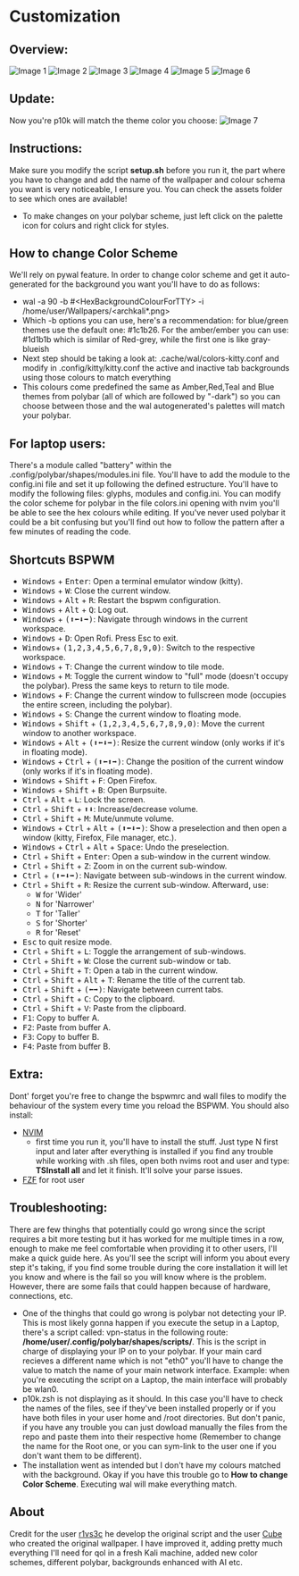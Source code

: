 # Customization

## Overview:
![Image 1](assets/2023-12-10_14-13.png)
![Image 2](assets/2023-12-10_14-13_1.png)
![Image 3](assets/archkaliAmber.png)
![Image 4](assets/archkaliEmber.png)
![Image 5](assets/archkaliGreen.png)
![Image 6](assets/archkaliBlue.png)

## Update:
Now you're p10k will match the theme color you choose:
![Image 7](assets/p10kmatch.png)

## Instructions:
Make sure you modify the script **setup.sh** before you run it, the part where you have to change and add the name of the wallpaper and colour schema you want is very noticeable, I ensure you. You can check the assets folder to see which ones are available!
- To make changes on your polybar scheme, just left click on the palette icon for colurs and right click for styles.

## How to change Color Scheme
We'll rely on pywal feature. In order to change color scheme and get it auto-generated for the background you want you'll have to do as follows:
- wal -a 90 -b #\<HexBackgroundColourForTTY> -i /home/user/Wallpapers/\<archkali*.png>
- Which -b options you can use, here's a recommendation: for blue/green themes use the default one: #1c1b26. For the amber/ember you can use: #1d1b1b which is similar of Red-grey, while the first one is like gray-blueish
- Next step should be taking a look at: .cache/wal/colors-kitty.conf and modify in .config/kitty/kitty.conf the active and inactive tab backgrounds using those colours to match everything
- This colours come predefined the same as Amber,Red,Teal and Blue themes from polybar (all of which are followed by "-dark") so you can choose between those and the wal autogenerated's palettes will match your polybar.

## For laptop users:
There's a module called "battery" within the .config/polybar/shapes/modules.ini file. You'll have to add the module to the config.ini file and set it up following the defined estructure. You'll have to modify the following files: glyphs, modules and config.ini. You can modify the color scheme for polybar in the file colors.ini opening with nvim you'll be able to see the hex colours while editing. If you've never used polybar it could be a bit confusing but you'll find out how to follow the pattern after a few minutes of reading the code.


## Shortcuts BSPWM

- <kbd>Windows</kbd> + <kbd>Enter</kbd>: Open a terminal emulator window (kitty). 
- <kbd>Windows</kbd> + <kbd>W</kbd>: Close the current window.
- <kbd>Windows</kbd> + <kbd>Alt</kbd> + <kbd>R</kbd>: Restart the bspwm configuration.
- <kbd>Windows</kbd> + <kbd>Alt</kbd> + <kbd>Q</kbd>: Log out.
- <kbd>Windows</kbd> + <kbd>(⬆⬅⬇➡)</kbd>: Navigate through windows in the current workspace.
- <kbd>Windows</kbd> + <kbd>D</kbd>: Open Rofi. Press Esc to exit.
- <kbd>Windows</kbd>+ <kbd>(1,2,3,4,5,6,7,8,9,0)</kbd>: Switch to the respective workspace.
- <kbd>Windows</kbd> + <kbd>T</kbd>: Change the current window to tile mode.
- <kbd>Windows</kbd> + <kbd>M</kbd>: Toggle the current window to "full" mode (doesn't occupy the polybar). Press the same keys to return to tile mode.
- <kbd>Windows</kbd> + <kbd>F</kbd>: Change the current window to fullscreen mode (occupies the entire screen, including the polybar).
- <kbd>Windows</kbd> + <kbd>S</kbd>: Change the current window to floating mode.
- <kbd>Windows</kbd> + <kbd>Shift</kbd> + <kbd>(1,2,3,4,5,6,7,8,9,0)</kbd>: Move the current window to another workspace.
- <kbd>Windows</kbd> + <kbd>Alt</kbd> + <kbd>(⬆⬅⬇➡)</kbd>: Resize the current window (only works if it's in floating mode).
- <kbd>Windows</kbd> + <kbd>Ctrl</kbd> + <kbd>(⬆⬅⬆➡)</kbd>: Change the position of the current window (only works if it's in floating mode).
- <kbd>Windows</kbd> + <kbd>Shift</kbd> + <kbd>F</kbd>: Open Firefox.
- <kbd>Windows</kbd> + <kbd>Shift</kbd> + <kbd>B</kbd>: Open Burpsuite.
- <kbd>Ctrl</kbd> + <kbd>Alt</kbd> + <kbd>L</kbd>: Lock the screen.
- <kbd>Ctrl</kbd> + <kbd>Shift</kbd> + <kbd>⬆⬇</kbd>: Increase/decrease volume.
- <kbd>Ctrl</kbd> + <kbd>Shift</kbd> + <kbd>M</kbd>: Mute/unmute volume.
- <kbd>Windows</kbd> + <kbd>Ctrl</kbd> + <kbd>Alt</kbd> + <kbd>(⬆⬅⬇➡)</kbd>: Show a preselection and then open a window (kitty, Firefox, File manager, etc.).
- <kbd>Windows</kbd> + <kbd>Ctrl</kbd> + <kbd>Alt</kbd> + <kbd>Space</kbd>: Undo the preselection.
- <kbd>Ctrl</kbd> + <kbd>Shift</kbd> + <kbd>Enter</kbd>: Open a sub-window in the current window.
- <kbd>Ctrl</kbd> + <kbd>Shift</kbd> + <kbd>Z</kbd>: Zoom in on the current sub-window.
- <kbd>Ctrl</kbd> + <kbd>(⬆⬅⬇➡)</kbd>: Navigate between sub-windows in the current window.
- <kbd>Ctrl</kbd> + <kbd>Shift</kbd> + <kbd>R</kbd>: Resize the current sub-window. Afterward, use:
  - <kbd>W</kbd> for 'Wider'
  - <kbd>N</kbd> for 'Narrower'
  - <kbd>T</kbd> for 'Taller'
  - <kbd>S</kbd> for 'Shorter'
  - <kbd>R</kbd> for 'Reset'
- <kbd>Esc</kbd> to quit resize mode.
- <kbd>Ctrl</kbd> + <kbd>Shift</kbd> + <kbd>L</kbd>: Toggle the arrangement of sub-windows.
- <kbd>Ctrl</kbd> + <kbd>Shift</kbd> + <kbd>W</kbd>: Close the current sub-window or tab.
- <kbd>Ctrl</kbd> + <kbd>Shift</kbd> + <kbd>T</kbd>: Open a tab in the current window.
- <kbd>Ctrl</kbd> + <kbd>Shift</kbd> + <kbd>Alt</kbd> + <kbd>T</kbd>: Rename the title of the current tab.
- <kbd>Ctrl</kbd> + <kbd>Shift</kbd> + <kbd>(⬅➡)</kbd>: Navigate between current tabs.
- <kbd>Ctrl</kbd> + <kbd>Shift</kbd> + <kbd>C</kbd>: Copy to the clipboard.
- <kbd>Ctrl</kbd> + <kbd>Shift</kbd> + <kbd>V</kbd>: Paste from the clipboard.
- <kbd>F1</kbd>: Copy to buffer A.
- <kbd>F2</kbd>: Paste from buffer A.
- <kbd>F3</kbd>: Copy to buffer B.
- <kbd>F4</kbd>: Paste from buffer B.

## Extra:
  
  Dont' forget you're free to change the bspwmrc and wall files to modify the behaviour of the system every time you reload the BSPWM.
  You should also install:
  - [NVIM](https://github.com/neovim/neovim/releases/tag/stable)
    - first time you run it, you'll have to install the stuff. Just type N first input and later after everything is installed if you find any trouble while working with .sh files, open both nvims root and user and type: **TSInstall all** and let it   finish. It'll solve your parse issues.
  - [FZF](https://github.com/junegunn/fzf) for root user 

## Troubleshooting:
There are few thinghs that potentially could go wrong since the script requires a bit more testing but it has worked for me multiple times in a row, enough to make me feel comfortable when providing it to other users, I'll make a quick guide here.
As you'll see the script will inform you about every step it's taking, if you find some trouble during the core installation it will let you know and where is the fail so you will know where is the problem. However, there are some fails
that could happen because of hardware, connections, etc. 
- One of the thinghs that could go wrong is polybar not detecting your IP. This is most likely gonna happen if you execute the setup in a Laptop, there's a script called: vpn-status in the following route: **/home/user/.config/polybar/shapes/scripts/**. This is the script in charge of displaying your IP on to your polybar. If your main card recieves a different name which is not "eth0" you'll have to change the value to match the name of your main network interface. Example: when you're executing the script on a Laptop, the main interface will probably be wlan0.
- p10k.zsh is not displaying as it should. In this case you'll have to check the names of the files, see if they've been installed properly or if you have both files in your user home and /root directories. But don't panic, if you have any trouble you can just dowload manually the files from the repo and paste them into their respective home (Remember to change the name for the Root one, or you can sym-link to the user one if you don't want them to be different).
- The installation went as intended but I don't have my colours matched with the background. Okay if you have this trouble go to **How to change Color Scheme**. Executing wal will make everything match.

## About
  Credit for the user [r1vs3c](https://github.com/r1vs3c) he develop the original script and the user [Cube](https://github.com/ZLCube) who created the original wallpaper. I have improved it, adding pretty much everything I'll need for qol in a fresh Kali machine, added new color schemes, different polybar, backgrounds enhanced with AI etc.
